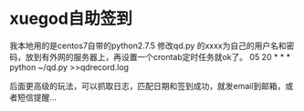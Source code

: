 # xuegod自助签到
我本地用的是centos7自带的python2.7.5
修改qd.py 的xxxx为自己的用户名和密码，放到有外网的服务器上，再设置一个crontab定时任务就ok了。
05 20 * * * python ~/qd.py >>qdrecord.log

后面更高级的玩法，可以抓取日志，匹配日期和签到成功，就发email到邮箱，或者短信提醒...
